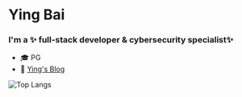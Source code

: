 # Ying Bai
### I'm a ✨ full-stack developer & cybersecurity specialist✨ 
- 🎓 PG
- 🌱 [Ying's Blog](https://miranda-bai.github.io/ying-blog/)




![Top Langs](https://github-readme-stats.vercel.app/api/top-langs/?username=Miranda-Bai&hide=Jupyter%20Notebook&layout=compact&langs_count=10)
